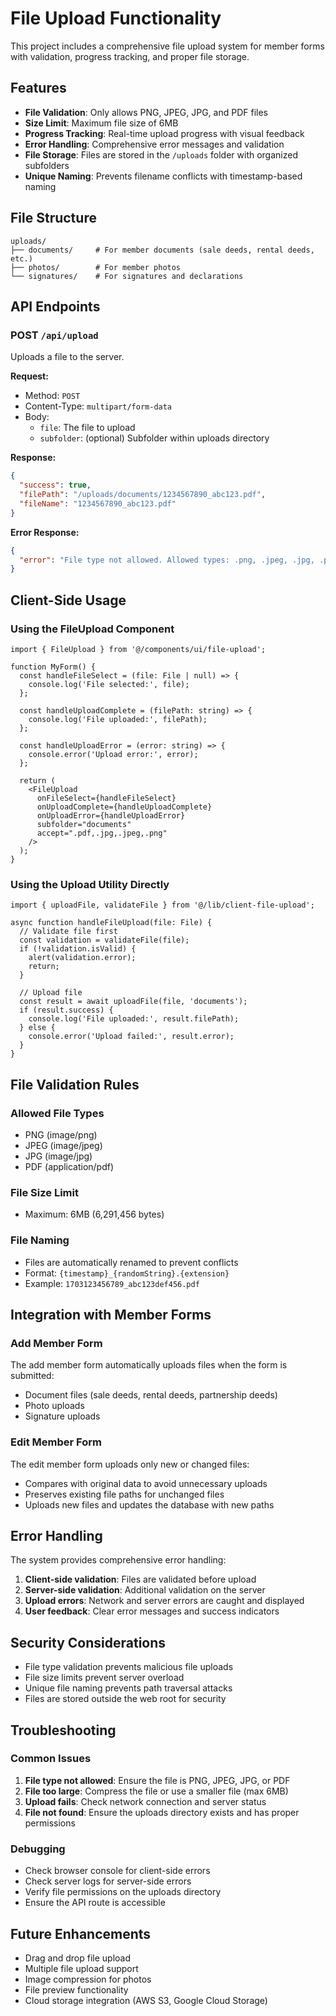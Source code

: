 # File Upload Functionality

This project includes a comprehensive file upload system for member forms with validation, progress tracking, and proper file storage.

## Features

- **File Validation**: Only allows PNG, JPEG, JPG, and PDF files
- **Size Limit**: Maximum file size of 6MB
- **Progress Tracking**: Real-time upload progress with visual feedback
- **Error Handling**: Comprehensive error messages and validation
- **File Storage**: Files are stored in the `/uploads` folder with organized subfolders
- **Unique Naming**: Prevents filename conflicts with timestamp-based naming

## File Structure

```
uploads/
├── documents/     # For member documents (sale deeds, rental deeds, etc.)
├── photos/        # For member photos
└── signatures/    # For signatures and declarations
```

## API Endpoints

### POST `/api/upload`

Uploads a file to the server.

**Request:**
- Method: `POST`
- Content-Type: `multipart/form-data`
- Body:
  - `file`: The file to upload
  - `subfolder`: (optional) Subfolder within uploads directory

**Response:**
```json
{
  "success": true,
  "filePath": "/uploads/documents/1234567890_abc123.pdf",
  "fileName": "1234567890_abc123.pdf"
}
```

**Error Response:**
```json
{
  "error": "File type not allowed. Allowed types: .png, .jpeg, .jpg, .pdf"
}
```

## Client-Side Usage

### Using the FileUpload Component

```tsx
import { FileUpload } from '@/components/ui/file-upload';

function MyForm() {
  const handleFileSelect = (file: File | null) => {
    console.log('File selected:', file);
  };

  const handleUploadComplete = (filePath: string) => {
    console.log('File uploaded:', filePath);
  };

  const handleUploadError = (error: string) => {
    console.error('Upload error:', error);
  };

  return (
    <FileUpload
      onFileSelect={handleFileSelect}
      onUploadComplete={handleUploadComplete}
      onUploadError={handleUploadError}
      subfolder="documents"
      accept=".pdf,.jpg,.jpeg,.png"
    />
  );
}
```

### Using the Upload Utility Directly

```tsx
import { uploadFile, validateFile } from '@/lib/client-file-upload';

async function handleFileUpload(file: File) {
  // Validate file first
  const validation = validateFile(file);
  if (!validation.isValid) {
    alert(validation.error);
    return;
  }

  // Upload file
  const result = await uploadFile(file, 'documents');
  if (result.success) {
    console.log('File uploaded:', result.filePath);
  } else {
    console.error('Upload failed:', result.error);
  }
}
```

## File Validation Rules

### Allowed File Types
- PNG (image/png)
- JPEG (image/jpeg)
- JPG (image/jpg)
- PDF (application/pdf)

### File Size Limit
- Maximum: 6MB (6,291,456 bytes)

### File Naming
- Files are automatically renamed to prevent conflicts
- Format: `{timestamp}_{randomString}.{extension}`
- Example: `1703123456789_abc123def456.pdf`

## Integration with Member Forms

### Add Member Form
The add member form automatically uploads files when the form is submitted:
- Document files (sale deeds, rental deeds, partnership deeds)
- Photo uploads
- Signature uploads

### Edit Member Form
The edit member form uploads only new or changed files:
- Compares with original data to avoid unnecessary uploads
- Preserves existing file paths for unchanged files
- Uploads new files and updates the database with new paths

## Error Handling

The system provides comprehensive error handling:

1. **Client-side validation**: Files are validated before upload
2. **Server-side validation**: Additional validation on the server
3. **Upload errors**: Network and server errors are caught and displayed
4. **User feedback**: Clear error messages and success indicators

## Security Considerations

- File type validation prevents malicious file uploads
- File size limits prevent server overload
- Unique file naming prevents path traversal attacks
- Files are stored outside the web root for security

## Troubleshooting

### Common Issues

1. **File type not allowed**: Ensure the file is PNG, JPEG, JPG, or PDF
2. **File too large**: Compress the file or use a smaller file (max 6MB)
3. **Upload fails**: Check network connection and server status
4. **File not found**: Ensure the uploads directory exists and has proper permissions

### Debugging

- Check browser console for client-side errors
- Check server logs for server-side errors
- Verify file permissions on the uploads directory
- Ensure the API route is accessible

## Future Enhancements

- Drag and drop file upload
- Multiple file upload support
- Image compression for photos
- File preview functionality
- Cloud storage integration (AWS S3, Google Cloud Storage) 